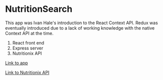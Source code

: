 # NutritionSearch

This app was Ivan Hale's introduction to the React Context API. Redux was eventually introduced due to a lack of working knowledge with the native Context API at the time.

1. React front end
2. Express server
3. Nutritionix API

[Link to app](https://poweredbynutritionix.herokuapp.com/)

[Link to Nutritionix API](https://www.nutritionix.com/business/api)
